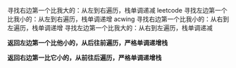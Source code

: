 寻找右边第一个比我大的：从左到右遍历，栈单调递减 leetcode
寻找左边第一个比我小的：从左到右遍历，栈单调递增 acwing
寻找右边第一个比我小的：从右到左遍历，栈单调递增
寻找左边第一个比我大的：从右到左遍历，栈单调递减



**返回左边第一个比他小的，从后往前遍历，严格单调递增栈**

**返回右边第一比它小的，从前往后遍历，严格单调递增栈**